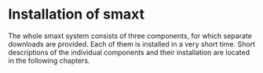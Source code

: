 # Installation of smaxt

The whole smaxt system consists of three components, for which separate downloads are provided. Each of them is installed in a very short time. Short descriptions of the individual components and their installation are located in the following chapters.

